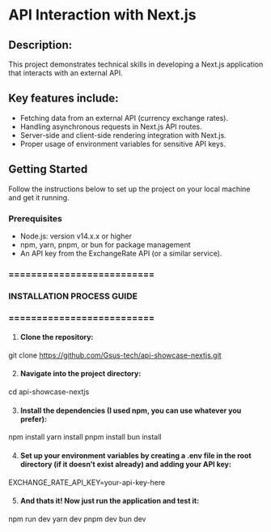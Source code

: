 # API Interaction with Next.js

## Description:
This project demonstrates technical skills in developing a Next.js application that interacts with an external API. 

## Key features include:
- Fetching data from an external API (currency exchange rates).
- Handling asynchronous requests in Next.js API routes.
- Server-side and client-side rendering integration with Next.js.
- Proper usage of environment variables for sensitive API keys.

## Getting Started
Follow the instructions below to set up the project on your local machine and get it running.

### Prerequisites
- Node.js: version v14.x.x or higher
- npm, yarn, pnpm, or bun for package management
- An API key from the ExchangeRate API (or a similar service).

### ==========================
### INSTALLATION PROCESS GUIDE
### ==========================
1. #### Clone the repository:
git clone https://github.com/Gsus-tech/api-showcase-nextjs.git

2. #### Navigate into the project directory:
cd api-showcase-nextjs

3. #### Install the dependencies (I used npm, you can use whatever you prefer):
npm install
yarn install
pnpm install
bun install

4. #### Set up your environment variables by creating a .env file in the root directory (if it doesn’t exist already) and adding your API key:
EXCHANGE_RATE_API_KEY=your-api-key-here

5. #### And thats it! Now just run the application and test it:
npm run dev
yarn dev
pnpm dev
bun dev


